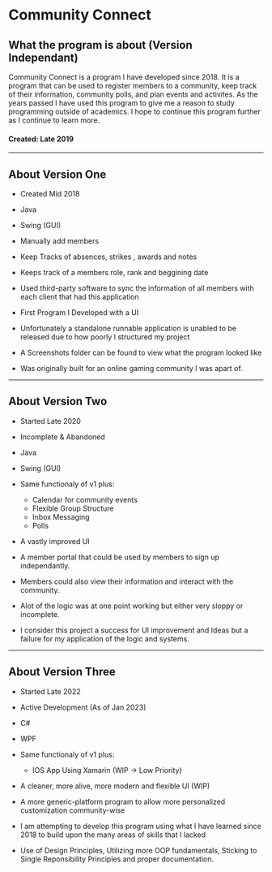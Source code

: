 # Community Connect
## What the program is about (Version Independant)
Community Connect is a program I have developed since 2018. It is a program that can be used to register members to a community, keep track of their information, community polls, and plan events and activites. As the years passed I have used this program to give me a reason to study programming outside of academics. I hope to continue this program further as I continue to learn more.

#### Created: Late 2019

-----------------------------------------------------------------------------------------------------------------------------------------------------------------------
## About Version One
 - Created Mid 2018 
 - Java
 - Swing (GUI)
 
 - Manually add members
 - Keep Tracks of absences, strikes , awards and notes
 - Keeps track of a members role, rank and beggining date
 - Used third-party software to sync the information of all members with each client that had this application
 
 - First Program I Developed with a UI
 - Unfortunately a standalone runnable application is unabled to be released due to how poorly I structured my project
 - A Screenshots folder can be found to view what the program looked like
 - Was originally built for an online gaming community I was apart of.
-----------------------------------------------------------------------------------------------------------------------------------------------------------------------
 ## About Version Two
 - Started Late 2020
 - Incomplete & Abandoned
 - Java
 - Swing (GUI)
 
 - Same functionaly of v1 plus:
    - Calendar for community events
    - Flexible Group Structure
    - Inbox Messaging
    - Polls
 - A vastly improved UI
 - A member portal that could be used by members to sign up independantly.
 - Members could also view their information and interact with the community.
 
 - Alot of the logic was at one point working but either very sloppy or incomplete.
 - I consider this project a success for UI improvement and Ideas but a failure for my application of the logic and systems.
 ----------------------------------------------------------------------------------------------------------------------------------------------------------------------
 ## About Version Three
  - Started Late 2022
  - Active Development (As of Jan 2023)
  - C#
  - WPF
  
  - Same functionaly of v1 plus:
    - IOS App Using Xamarin (WIP -> Low Priority)
  - A cleaner, more alive, more modern and flexible UI (WIP)
  - A more generic-platform program to allow more personalized customization community-wise
  
  - I am attempting to develop this program using what I have learned since 2018 to build upon the many areas of skills that I lacked
  - Use of Design Principles, Utilizing more OOP fundamentals, Sticking to Single Reponsibility Principles and proper documentation.
  
